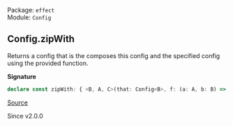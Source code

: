 Package: `effect`<br />
Module: `Config`<br />

## Config.zipWith

Returns a config that is the composes this config and the specified config
using the provided function.

**Signature**

```ts
declare const zipWith: { <B, A, C>(that: Config<B>, f: (a: A, b: B) => C): (self: Config<A>) => Config<C>; <A, B, C>(self: Config<A>, that: Config<B>, f: (a: A, b: B) => C): Config<C>; }
```

[Source](https://github.com/Effect-TS/effect/tree/main/packages/effect/src/Config.ts#L510)

Since v2.0.0